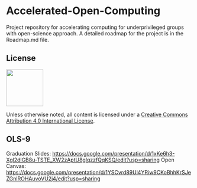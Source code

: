 # Accelerated-Open-Computing
Project repository for accelerating computing for underprivileged groups with open-science approach. A detailed roadmap for the project is in the Roadmap.md file.


## License
<img src="http://mirrors.creativecommons.org/presskit/buttons/88x31/png/by.png" width=100>

Unless otherwise noted, all content is licensed under a [Creative Commons Attribution 4.0 International License]((https://creativecommons.org/licenses/by/4.0/)).

## OLS-9

Graduation Slides: https://docs.google.com/presentation/d/1xKe6h3-Xgl2dlGB8u-TSTE_XW2zAptU8glqzzfQqKSQ/edit?usp=sharing
Open Canvas: https://docs.google.com/presentation/d/1YSCvrd89Ul4YRiw9CKoBhhKrSJeZGnlROHAuvoVU2j4/edit?usp=sharing
